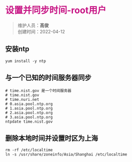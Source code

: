 # <font color=#C71585>设置并同步时间-root用户</font>
>维护人员：**高俊**  
>创建时间：2022-04-12

## 安装ntp
```shell
yum install -y ntp
```
## 与一个已知的时间服务器同步
```shell
# time.nist.gov 是一个时间服务器
# time.nist.gov
# time.nuri.net
# 0.asia.pool.ntp.org
# 1.asia.pool.ntp.org
# 2.asia.pool.ntp.org
# 3.asia.pool.ntp.org
ntpdate time.nist.gov
```
## 删除本地时间并设置时区为上海
```shell
rm -rf /etc/localtime
ln -s /usr/share/zoneinfo/Asia/Shanghai /etc/localtime
```
